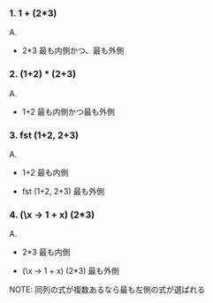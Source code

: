 ### 1. 1 + (2*3)

A.
- 2*3
最も内側かつ、最も外側

### 2. (1+2) * (2+3)
A.
- 1+2
最も内側かつ最も外側

### 3. fst (1+2, 2+3)
A.
- 1+2
最も内側

- fst (1+2, 2+3)
最も外側

### 4. (\x -> 1 + x) (2*3)
A.
- 2*3
最も内側

- (\x -> 1 + x) (2*3)
最も外側

NOTE:
同列の式が複数あるなら最も左側の式が選ばれる

